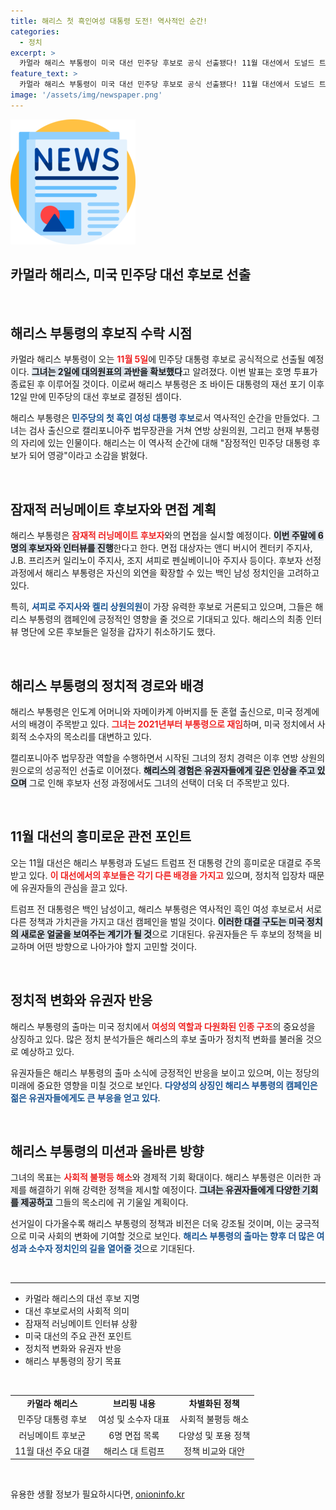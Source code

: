 ```yaml
---
title: 해리스 첫 흑인여성 대통령 도전! 역사적인 순간!
categories:
  - 정치
excerpt: >
  카멀라 해리스 부통령이 미국 대선 민주당 후보로 공식 선출됐다! 11월 대선에서 도널드 트럼프와 맞붙게 되는 그녀는 이번 주말 6명의 러닝메이트 후보와 면접을 진행한다. 흑인 여성 최초의 대권 도전, 그가 받아들일 수 있는 전환점은? 클릭하여 자세한 내용을 확인하세요!
feature_text: >
  카멀라 해리스 부통령이 미국 대선 민주당 후보로 공식 선출됐다! 11월 대선에서 도널드 트럼프와 맞붙게 되는 그녀는 이번 주말 6명의 러닝메이트 후보와 면접을 진행한다. 흑인 여성 최초의 대권 도전, 그가 받아들일 수 있는 전환점은? 클릭하여 자세한 내용을 확인하세요!
image: '/assets/img/newspaper.png'
---
```


<p><img src="/assets/img/newspaper.png" alt="kimp 속보" /></p>

<h2 data-ke-size="size26">카멀라 해리스, 미국 민주당 대선 후보로 선출</h2>

<p data-ke-size="size16">&nbsp;</p>

<h2 data-ke-size="size26">해리스 부통령의 후보직 수락 시점</h2>

<p data-ke-size="size16">카멀라 해리스 부통령이 오는 <b><span style="color: #ee2323;">11월 5일</span></b>에 민주당 대통령 후보로 공식적으로 선출될 예정이다. <b><span style="background-color: #21538527;">그녀는 2일에 대의원표의 과반을 확보했다</span></b>고 알려졌다. 이번 발표는 호명 투표가 종료된 후 이루어질 것이다. 이로써 해리스 부통령은 조 바이든 대통령의 재선 포기 이후 12일 만에 민주당의 대선 후보로 결정된 셈이다.</p>

<p data-ke-size="size16">해리스 부통령은 <b><span style="color: #1a5490;">민주당의 첫 흑인 여성 대통령 후보</span></b>로서 역사적인 순간을 만들었다. 그녀는 검사 출신으로 캘리포니아주 법무장관을 거쳐 연방 상원의원, 그리고 현재 부통령의 자리에 있는 인물이다. 해리스는 이 역사적 순간에 대해 "잠정적인 민주당 대통령 후보가 되어 영광"이라고 소감을 밝혔다.</p>

<p data-ke-size="size16">&nbsp;</p>

<h2 data-ke-size="size26">잠재적 러닝메이트 후보자와 면접 계획</h2>

<p data-ke-size="size16">해리스 부통령은 <b><span style="color: #ee2323;">잠재적 러닝메이트 후보자</span></b>와의 면접을 실시할 예정이다. <b><span style="background-color: #21538527;">이번 주말에 6명의 후보자와 인터뷰를 진행</span></b>한다고 한다. 면접 대상자는 앤디 버시어 켄터키 주지사, J.B. 프리츠커 일리노이 주지사, 조지 셔피로 펜실베이니아 주지사 등이다. 후보자 선정 과정에서 해리스 부통령은 자신의 외연을 확장할 수 있는 백인 남성 정치인을 고려하고 있다.</p>

<p data-ke-size="size16">특히, <b><span style="color: #1a5490;">셔피로 주지사와 켈리 상원의원</span></b>이 가장 유력한 후보로 거론되고 있으며, 그들은 해리스 부통령의 캠페인에 긍정적인 영향을 줄 것으로 기대되고 있다. 해리스의 최종 인터뷰 명단에 오른 후보들은 일정을 갑자기 취소하기도 했다.</p>

<p data-ke-size="size16">&nbsp;</p>

<h2 data-ke-size="size26">해리스 부통령의 정치적 경로와 배경</h2>

<p data-ke-size="size16">해리스 부통령은 인도계 어머니와 자메이카계 아버지를 둔 혼혈 출신으로, 미국 정계에서의 배경이 주목받고 있다. <b><span style="color: #ee2323;">그녀는 2021년부터 부통령으로 재임</span></b>하며, 미국 정치에서 사회적 소수자의 목소리를 대변하고 있다.</p>

<p data-ke-size="size16">캘리포니아주 법무장관 역할을 수행하면서 시작된 그녀의 정치 경력은 이후 연방 상원의원으로의 성공적인 선출로 이어졌다. <b><span style="background-color: #21538527;">해리스의 경험은 유권자들에게 깊은 인상을 주고 있으며</span></b> 그로 인해 후보자 선정 과정에서도 그녀의 선택이 더욱 더 주목받고 있다.</p>

<p data-ke-size="size16">&nbsp;</p>

<h2 data-ke-size="size26">11월 대선의 흥미로운 관전 포인트</h2>

<p data-ke-size="size16">오는 11월 대선은 해리스 부통령과 도널드 트럼프 전 대통령 간의 흥미로운 대결로 주목받고 있다. <b><span style="color: #ee2323;">이 대선에서의 후보들은 각기 다른 배경을 가지고</span></b> 있으며, 정치적 입장차 때문에 유권자들의 관심을 끌고 있다.</p>

<p data-ke-size="size16">트럼프 전 대통령은 백인 남성이고, 해리스 부통령은 역사적인 흑인 여성 후보로서 서로 다른 정책과 가치관을 가지고 대선 캠페인을 벌일 것이다. <b><span style="background-color: #21538527;">이러한 대결 구도는 미국 정치의 새로운 얼굴을 보여주는 계기가 될 것</span></b>으로 기대된다. 유권자들은 두 후보의 정책을 비교하며 어떤 방향으로 나아가야 할지 고민할 것이다.</p>

<p data-ke-size="size16">&nbsp;</p>

<h2 data-ke-size="size26">정치적 변화와 유권자 반응</h2>

<p data-ke-size="size16">해리스 부통령의 출마는 미국 정치에서 <b><span style="color: #ee2323;">여성의 역할과 다원화된 인종 구조</span></b>의 중요성을 상징하고 있다. 많은 정치 분석가들은 해리스의 후보 출마가 정치적 변화를 불러올 것으로 예상하고 있다.</p>

<p data-ke-size="size16">유권자들은 해리스 부통령의 출마 소식에 긍정적인 반응을 보이고 있으며, 이는 정당의 미래에 중요한 영향을 미칠 것으로 보인다. <b><span style="color: #1a5490;">다양성의 상징인 해리스 부통령의 캠페인은 젊은 유권자들에게도 큰 부응을 얻고 있다</span></b>.</p>

<p data-ke-size="size16">&nbsp;</p>

<h2 data-ke-size="size26">해리스 부통령의 미션과 올바른 방향</h2>

<p data-ke-size="size16">그녀의 목표는 <b><span style="color: #ee2323;">사회적 불평등 해소</span></b>와 경제적 기회 확대이다. 해리스 부통령은 이러한 과제를 해결하기 위해 강력한 정책을 제시할 예정이다. <b><span style="background-color: #21538527;">그녀는 유권자들에게 다양한 기회를 제공하고</span></b> 그들의 목소리에 귀 기울일 계획이다.</p>

<p data-ke-size="size16">선거일이 다가올수록 해리스 부통령의 정책과 비전은 더욱 강조될 것이며, 이는 궁극적으로 미국 사회의 변화에 기여할 것으로 보인다. <b><span style="color: #1a5490;">해리스 부통령의 출마는 향후 더 많은 여성과 소수자 정치인의 길을 열어줄 것</span></b>으로 기대된다.</p>

<p data-ke-size="size16">&nbsp;</p>

<hr>

<ul>
<li>카멀라 해리스의 대선 후보 지명</li>
<li>대선 후보로서의 사회적 의미</li>
<li>잠재적 러닝메이트 인터뷰 상황</li>
<li>미국 대선의 주요 관전 포인트</li>
<li>정치적 변화와 유권자 반응</li>
<li>해리스 부통령의 장기 목표</li>
</ul>

<p data-ke-size="size16">&nbsp;</p>

<table style="width: 100%;">
<tr>
<td style="text-align: center; height: 17px;"><b>카멀라 해리스</b></td>
<td style="text-align: center; height: 17px;"><b>브리핑 내용</b></td>
<td style="text-align: center; height: 17px;"><b>차별화된 정책</b></td>
</tr>
<tr>
<td style="text-align: center; height: 17px;">민주당 대통령 후보</td>
<td style="text-align: center; height: 17px;">여성 및 소수자 대표</td>
<td style="text-align: center; height: 17px;">사회적 불평등 해소</td>
</tr>
<tr>
<td style="text-align: center; height: 17px;">러닝메이트 후보군</td>
<td style="text-align: center; height: 17px;">6명 면접 목록</td>
<td style="text-align: center; height: 17px;">다양성 및 포용 정책</td>
</tr>
<tr>
<td style="text-align: center; height: 17px;">11월 대선 주요 대결</td>
<td style="text-align: center; height: 17px;">해리스 대 트럼프</td>
<td style="text-align: center; height: 17px;">정책 비교와 대안</td>
</tr>
</table>

<p data-ke-size="size16">&nbsp;</p>
유용한 생활 정보가 필요하시다면, <a href="https://onioninfo.kr" rel="dofollow">onioninfo.kr</a>


